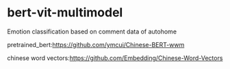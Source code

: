 # bert-vit-multimodel
Emotion classification based on comment data of autohome 

pretrained_bert:https://github.com/ymcui/Chinese-BERT-wwm

chinese word vectors:https://github.com/Embedding/Chinese-Word-Vectors
